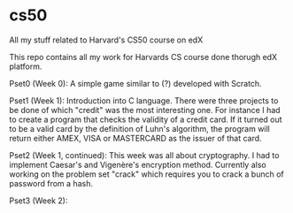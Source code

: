 # cs50
All my stuff related to Harvard's CS50 course on edX

This repo contains all my work for Harvards CS course done thorugh edX platform. 

Pset0 (Week 0): A simple game similar to (?) developed with Scratch.

Pset1 (Week 1): Introduction into C language. There were three projects to be done of which "credit" was the most interesting one. For instance I had to create a program that checks the validity of a credit card. If it turned out to be a valid card by the definition of Luhn's algorithm, the program will return either AMEX, VISA or MASTERCARD as the issuer of that card. 

Pset2 (Week 1, continued): This week was all about cryptography. I had to implement Caesar's and Vigenère's encryption method. Currently also working on the problem set "crack" which requires you to crack a bunch of password from a hash. 

Pset3 (Week 2): 
